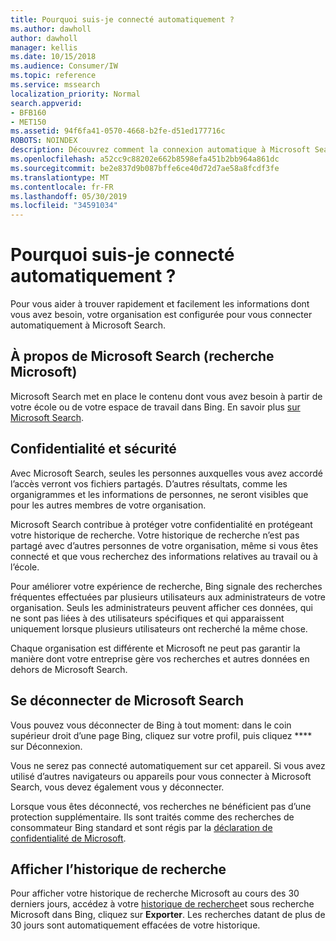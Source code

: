 ```yaml
---
title: Pourquoi suis-je connecté automatiquement ?
ms.author: dawholl
author: dawholl
manager: kellis
ms.date: 10/15/2018
ms.audience: Consumer/IW
ms.topic: reference
ms.service: mssearch
localization_priority: Normal
search.appverid:
- BFB160
- MET150
ms.assetid: 94f6fa41-0570-4668-b2fe-d51ed177716c
ROBOTS: NOINDEX
description: Découvrez comment la connexion automatique à Microsoft Search peut vous aider à trouver rapidement et facilement les résultats de travail
ms.openlocfilehash: a52cc9c88202e662b8598efa451b2bb964a861dc
ms.sourcegitcommit: be2e837d9b087bffe6ce40d72d7ae58a8fcdf3fe
ms.translationtype: MT
ms.contentlocale: fr-FR
ms.lasthandoff: 05/30/2019
ms.locfileid: "34591034"
---
```

# <a name="why-am-i-automatically-signed-in"></a>Pourquoi suis-je connecté automatiquement ?

Pour vous aider à trouver rapidement et facilement les informations dont vous avez besoin, votre organisation est configurée pour vous connecter automatiquement à Microsoft Search.
  
## <a name="about-microsoft-search"></a>À propos de Microsoft Search (recherche Microsoft)

Microsoft Search met en place le contenu dont vous avez besoin à partir de votre école ou de votre espace de travail dans Bing. En savoir plus [sur Microsoft Search](about-microsoft-search.md).
  
## <a name="privacy-and-security"></a>Confidentialité et sécurité

Avec Microsoft Search, seules les personnes auxquelles vous avez accordé l’accès verront vos fichiers partagés. D’autres résultats, comme les organigrammes et les informations de personnes, ne seront visibles que pour les autres membres de votre organisation.
  
Microsoft Search contribue à protéger votre confidentialité en protégeant votre historique de recherche. Votre historique de recherche n’est pas partagé avec d’autres personnes de votre organisation, même si vous êtes connecté et que vous recherchez des informations relatives au travail ou à l’école.
  
Pour améliorer votre expérience de recherche, Bing signale des recherches fréquentes effectuées par plusieurs utilisateurs aux administrateurs de votre organisation. Seuls les administrateurs peuvent afficher ces données, qui ne sont pas liées à des utilisateurs spécifiques et qui apparaissent uniquement lorsque plusieurs utilisateurs ont recherché la même chose.
  
Chaque organisation est différente et Microsoft ne peut pas garantir la manière dont votre entreprise gère vos recherches et autres données en dehors de Microsoft Search.
  
## <a name="sign-out-of-microsoft-search"></a>Se déconnecter de Microsoft Search

Vous pouvez vous déconnecter de Bing à tout moment: dans le coin supérieur droit d’une page Bing, cliquez sur votre profil, puis cliquez **** sur Déconnexion.
  
Vous ne serez pas connecté automatiquement sur cet appareil. Si vous avez utilisé d’autres navigateurs ou appareils pour vous connecter à Microsoft Search, vous devez également vous y déconnecter. 
  
Lorsque vous êtes déconnecté, vos recherches ne bénéficient pas d’une protection supplémentaire. Ils sont traités comme des recherches de consommateur Bing standard et sont régis par la [déclaration de confidentialité de Microsoft](https://privacy.microsoft.com/en-us/privacystatement).
  
## <a name="view-your-search-history"></a>Afficher l’historique de recherche

Pour afficher votre historique de recherche Microsoft au cours des 30 derniers jours, accédez à votre [historique de recherche](https://ssl.bing.com/profile/history)et sous recherche Microsoft dans Bing, cliquez sur **Exporter**. Les recherches datant de plus de 30 jours sont automatiquement effacées de votre historique.

  

